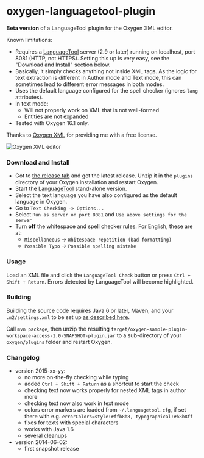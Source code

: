 oxygen-languagetool-plugin
==========================

**Beta version** of a LanguageTool plugin for the Oxygen XML editor.

Known limitations:

* Requires a [LanguageTool](https://languagetool.org) server (2.9 or later)
  running on localhost, port 8081 (HTTP, not HTTPS). Setting this up
  is very easy, see the "Download and Install" section below.
* Basically, it simply checks anything not inside XML tags. As the logic for
  text extraction is different in Author mode and Text mode, this can sometimes
  lead to different error messages in both modes.
* Uses the default language configured for the spell checker (ignores `lang` attributes).
* In text mode:
    * Will not properly work on XML that is not well-formed
    * Entities are not expanded
* Tested with Oxygen 16.1 only.

Thanks to [Oxygen XML](http://www.oxygenxml.com) for providing me with a free license.

![Oxygen XML editor](http://www.oxygenxml.com/img/resources/oxygen190x62.png)

### Download and Install

* Got to [the release tab](https://github.com/danielnaber/oxygen-languagetool-plugin/releases) and get the
  latest release. Unzip it in the `plugins` directory of your Oxygen installation and restart Oxygen.
* Start the [LanguageTool](https://languagetool.org) stand-alone version.
* Select the text language you have also configured as the default language in Oxygen.
* Go to `Text Checking -> Options...`
* Select `Run as server on port 8081` and `Use above settings for the server`
* Turn **off** the whitespace and spell checker rules. For English, these are at:
    * `Miscellaneous` -> `Whitespace repetition (bad formatting)`
    * `Possible Typo` -> `Possible spelling mistake`

### Usage

Load an XML file and click the `LanguageTool Check` button or press `Ctrl + Shift + Return`.
Errors detected by LanguageTool will become highlighted.

### Building

Building the source code requires Java 6 or later, Maven, and your `.m2/settings.xml` to be set up
[as described here](http://www.oxygenxml.com/oxygen_sdk_maven.html#maven_sdk_configuration).

Call `mvn package`, then unzip the resulting `target/oxygen-sample-plugin-workspace-access-1.0-SNAPSHOT-plugin.jar`
to a sub-directory of your `oxygen/plugins` folder and restart Oxygen.

### Changelog

* version 2015-xx-yy:
    * no more on-the-fly checking while typing
    * added `Ctrl + Shift + Return` as a shortcut to start the check
    * checking text now works properly for nested XML tags in author more
    * checking text now also work in text mode
    * colors error markers are loaded from `~/.languagetool.cfg`,
      if set there with e.g. `errorColors=style:#ffb8b8, typographical:#b8b8ff`
    * fixes for texts with special characters
    * works with Java 1.6
    * several cleanups
* version 2014-06-02:
    * first snapshot release
